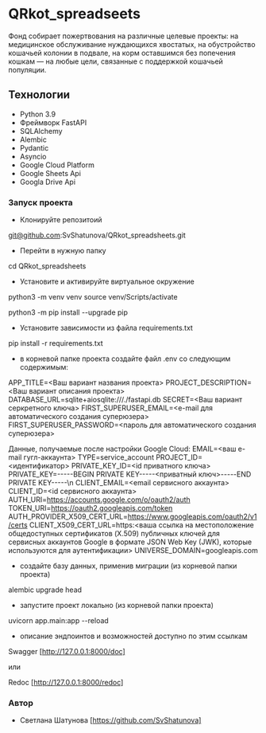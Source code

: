 # QRkot_spreadseets

Фонд собирает пожертвования на различные целевые проекты: на медицинское обслуживание нуждающихся хвостатых, на обустройство кошачьей колонии в подвале, на корм оставшимся без попечения кошкам — на любые цели, связанные с поддержкой кошачьей популяции.

## Технологии

- Python 3.9
- Фреймворк FastAPI
- SQLAlchemy
- Alembic
- Pydantic
- Asyncio
- Google Cloud Platform
- Google Sheets Api
- Googla Drive Api

### Запуск проекта

- Клонируйте репозитоий

git@github.com:SvShatunova/QRkot_spreadsheets.git

- Перейти в нужную папку

cd QRkot_spreadsheets

- Установите и активируйте виртуальное окружение

python3 -m venv venv
source venv/Scripts/activate

python3 -m pip install --upgrade pip

- Установите зависимости из файла requirements.txt

pip install -r requirements.txt

- в корневой папке проекта создайте файл .env со следующим содержимым:

APP_TITLE=<Ваш вариант названия проекта>
PROJECT_DESCRIPTION=<Ваш вариант описания проекта>
DATABASE_URL=sqlite+aiosqlite:///./fastapi.db
SECRET=<Ваш вариант серкретного ключа>
FIRST_SUPERUSER_EMAIL=<e-mail для автоматического создания суперюзера>
FIRST_SUPERUSER_PASSWORD=<пароль для автоматического создания суперюзера>

Данные, получаемые после настройки Google Cloud:
EMAIL=<ваш e-mail гугл-аккаунта>
TYPE=service_account
PROJECT_ID=<идентификатор>
PRIVATE_KEY_ID=<id приватного ключа>
PRIVATE_KEY=-----BEGIN PRIVATE KEY-----<приватный ключ>-----END PRIVATE KEY-----\n
CLIENT_EMAIL=<email сервисного аккаунта>
CLIENT_ID=<id сервисного аккаунта>
AUTH_URI=https://accounts.google.com/o/oauth2/auth
TOKEN_URI=https://oauth2.googleapis.com/token
AUTH_PROVIDER_X509_CERT_URL=https://www.googleapis.com/oauth2/v1/certs
CLIENT_X509_CERT_URL=https:<ваша ссылка на местоположение общедоступных сертификатов (X.509) публичных ключей для сервисных аккаунтов Google в формате JSON Web Key (JWK), которые используются для аутентификации>
UNIVERSE_DOMAIN=googleapis.com

- создайте базу данных, применив миграции (из корневой папки проекта)

alembic upgrade head

- запустите проект локально (из корневой папки проекта)

uvicorn app.main:app --reload

- описание эндпоинтов и возможностей доступно по этим ссылкам

Swagger [http://127.0.0.1:8000/doc]

или

Redoc [http://127.0.0.1:8000/redoc]

### Автор

- Светлана Шатунова [https://github.com/SvShatunova]
